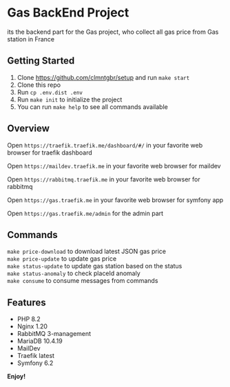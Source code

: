 # Gas BackEnd Project

its the backend part for the Gas project, who collect all gas price from Gas station in France
## Getting Started

1. Clone https://github.com/clmntgbr/setup and run `make start`
2. Clone this repo
3. Run `cp .env.dist .env`
6. Run `make init` to initialize the project
7. You can run `make help` to see all commands available

## Overview

Open `https://traefik.traefik.me/dashboard/#/` in your favorite web browser for traefik dashboard

Open `https://maildev.traefik.me` in your favorite web browser for maildev

Open `https://rabbitmq.traefik.me` in your favorite web browser for rabbitmq

Open `https://gas.traefik.me` in your favorite web browser for symfony app  

Open `https://gas.traefik.me/admin` for the admin part

## Commands

`make price-download` to download latest JSON gas price  
`make price-update` to update gas price  
`make status-update` to update gas station based on the status  
`make status-anomaly` to check placeId anomaly  
`make consume` to consume messages from commands  

## Features

* PHP 8.2
* Nginx 1.20
* RabbitMQ 3-management
* MariaDB 10.4.19
* MailDev
* Traefik latest
* Symfony 6.2

**Enjoy!**
